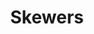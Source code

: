 ---
title: Skewers
meal: lunch
image: skewer.jpg
description: Fun and customizable skewers with meat, cheese, fruit, and veggies.
badge: Healthy
difficulty: easy
tags:
  - picnic
  - protein
  - delicious
ingredients:
  - Wooden or metal skewers
  - Your choice of bite-sized meats, cheeses, vegetables, and fruits (e.g., cheddar cheese cubes, cherry tomatoes, deli-sliced turkey, seedless red grapes)
instructions:
  - Push all ingredients onto skewers alternating ingredients, e.g., turkey, tomato, cheese, grape, turkey, tomato, cheese, grape, etc.
---